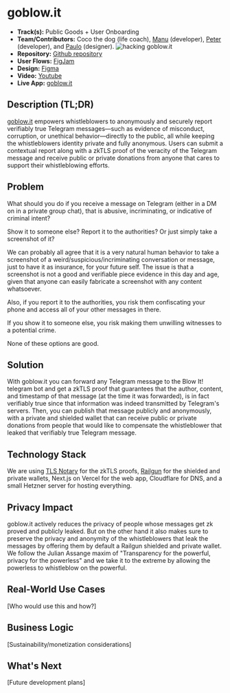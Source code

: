 # goblow.it

- **Track(s):** Public Goods + User Onboarding
- **Team/Contributors:** Coco the dog (life coach), [Manu](https://github.com/frosimanuel) (developer), [Peter](https://github.com/petermlyon) (developer), and [Paulo](https://github.com/paulofonseca1987) (designer).
![hacking goblow.it](https://i.ibb.co/Y7PqFmp0/43e92bb8-a194-45dc-903b-00bd18b1acc0.jpg)
- **Repository:** [Github repository](https://github.com/paulofonseca1987/goblow.it/tree/main/projects/go-blow-it)
- **User Flows:** [FigJam](https://www.figma.com/board/96V8WgvzTCaZWilTGMU1JR/blow-it?node-id=0-1&t=aiJEr5h2Ui0i59rD-1)
- **Design:** [Figma](https://www.figma.com/design/e3VXYvyal2h3qjdLCWQyk3/blow-it?node-id=0-1&t=VpCj1SNxeQZLXEhC-1)
- **Video:** [Youtube](https://www.youtube.com/watch?v=xvFZjo5PgG0)
- **Live App:** [goblow.it](https://goblow.it)

## Description (TL;DR)
[goblow.it](https://goblow.it) empowers whistleblowers to anonymously and securely report verifiably true Telegram messages—such as evidence of misconduct, corruption, or unethical behavior—directly to the public, all while keeping the whistleblowers identity private and fully anonymous. Users can submit a contextual report along with a zkTLS proof of the veracity of the Telegram message and receive public or private donations from anyone that cares to support their whistleblowing efforts.

## Problem
What should you do if you receive a message on Telegram (either in a DM on in a private group chat), that is abusive, incriminating, or indicative of criminal intent?

Show it to someone else?
Report it to the authorities?
Or just simply take a screenshot of it?

We can probably all agree that it is a very natural human behavior to take a screenshot of a weird/suspicious/incriminating conversation or message, just to have it as insurance, for your future self. The issue is that a screenshot is not a good and verifiable piece evidence in this day and age, given that anyone can easily fabricate a screenshot with any content whatsoever.

Also, if you report it to the authorities, you risk them confiscating your phone and access all of your other messages in there.

If you show it to someone else, you risk making them unwilling witnesses to a potential crime.

None of these options are good.

## Solution
With goblow.it you can forward any Telegram message to the Blow It! telegram bot and get a zkTLS proof that guarantees that the author, content, and timestamp of that message (at the time it was forwarded), is in fact verifiably true since that information was indeed transmitted by Telegram's servers. Then, you can publish that message publicly and anonymously, with a private and shielded wallet that can receive public or private donations from people that would like to compensate the whistleblower that leaked that verifiably true Telegram message.

## Technology Stack
We are using [TLS Notary](https://tlsnotary.org) for the zkTLS proofs, [Railgun](https://railgun.org) for the shielded and private wallets, Next.js on Vercel for the web app, Cloudflare for DNS, and a small Hetzner server for hosting everything.

## Privacy Impact
goblow.it actively reduces the privacy of people whose messages get zk proved and publicly leaked. But on the other hand it also makes sure to preserve the privacy and anonymity of the whistleblowers that leak the messages by offering them by default a Railgun shielded and private wallet. We follow the Julian Assange maxim of "Transparency for the powerful, privacy for the powerless" and we take it to the extreme by allowing the powerless to whistleblow on the powerful.

## Real-World Use Cases
[Who would use this and how?]

## Business Logic
[Sustainability/monetization considerations]

## What's Next
[Future development plans]